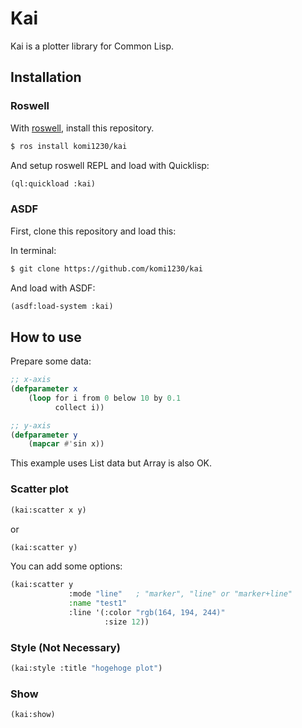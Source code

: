 # Kai

Kai is a plotter library for Common Lisp.

## Installation

### Roswell

With [roswell](https://github.com/roswell/roswell), install this repository.

```bash
$ ros install komi1230/kai
```

And setup roswell REPL and load with Quicklisp:

```lisp
(ql:quickload :kai)
```

### ASDF

First, clone this repository and load this:

In terminal:

```bash
$ git clone https://github.com/komi1230/kai
```

And load with ASDF:

```lisp
(asdf:load-system :kai)
```

## How to use

Prepare some data:

```lisp
;; x-axis
(defparameter x
    (loop for i from 0 below 10 by 0.1
          collect i))

;; y-axis
(defparameter y
    (mapcar #'sin x))
```

This example uses List data but Array is also OK.

### Scatter plot

```lisp
(kai:scatter x y)
```

or

```lisp
(kai:scatter y)
```

You can add some options:

```lisp
(kai:scatter y
             :mode "line"   ; "marker", "line" or "marker+line"
             :name "test1"
             :line '(:color "rgb(164, 194, 244)"
                     :size 12))
```

### Style (Not Necessary)

```lisp
(kai:style :title "hogehoge plot")
```

### Show

```lisp
(kai:show)
```
